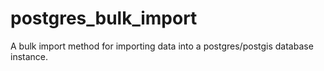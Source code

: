 # postgres_bulk_import
A bulk import method for importing data into a postgres/postgis database instance.
